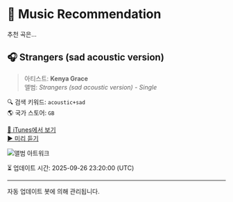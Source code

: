 
# 🎵 Music Recommendation

추천 곡은...

## 🎧 Strangers (sad acoustic version)  
> 아티스트: **Kenya Grace**  
> 앨범: _Strangers (sad acoustic version) - Single_  

🔍 검색 키워드: `acoustic+sad`  
🌎 국가 스토어: `GB`

[🔗 iTunes에서 보기](https://music.apple.com/gb/album/strangers-sad-acoustic-version/1713315948?i=1713315959&uo=4)  
[▶️ 미리 듣기](https://audio-ssl.itunes.apple.com/itunes-assets/AudioPreview116/v4/81/e6/70/81e67042-8fd1-929a-1a29-f8b5f27da50e/mzaf_410916002567012295.plus.aac.p.m4a)

![앨범 아트워크](https://is1-ssl.mzstatic.com/image/thumb/Music126/v4/21/94/2b/21942bf2-796d-bf37-e142-2eebbabe62ee/054391357526.jpg/100x100bb.jpg)

⏳ 업데이트 시간: 2025-09-26 23:20:00 (UTC)

---
자동 업데이트 봇에 의해 관리됩니다.
